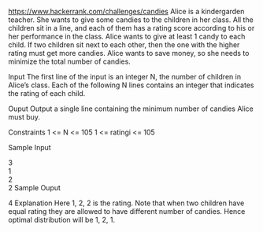 https://www.hackerrank.com/challenges/candies
Alice is a kindergarden teacher. She wants to give some candies to the children in her class.  All the children sit in a line, and each  of them has a rating score according to his or her performance in the class.  Alice wants to give at least 1 candy to each child. If two children sit next to each other, then the one with the higher rating must get more candies. Alice wants to save money, so she needs to minimize the total number of candies.

Input 
The first line of the input is an integer N, the number of children in Alice’s class. Each of the following N lines contains an integer that indicates the rating of each child.

Ouput
Output a single line containing the minimum number of candies Alice must buy.

Constraints
1 <= N <= 105
1 <= ratingi <= 105

Sample Input

3  
1  
2  
2
Sample Ouput

4
Explanation
Here 1, 2, 2 is the rating. Note that when two children have equal rating they are allowed to have different number of candies. Hence optimal distribution will be 1, 2, 1.
